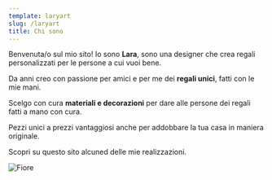 ```yaml
---
template: laryart
slug: /laryart
title: Chi sono
---
```


Benvenuta/o sul mio sito!
Io sono **Lara**, sono una designer che crea regali personalizzati per le persone a cui vuoi bene.

Da anni creo con passione per amici e per me dei **regali unici**, fatti con le mie mani.

Scelgo con cura **materiali e decorazioni** per dare alle persone dei regali fatti a mano con cura.

Pezzi unici a prezzi vantaggiosi anche per addobbare la tua casa in maniera originale.

Scopri su questo sito alcuned delle mie realizzazioni.

![Fiore](/assets/118567456_191698939241431_9061150908446432638_o.jpg "Fiore")
